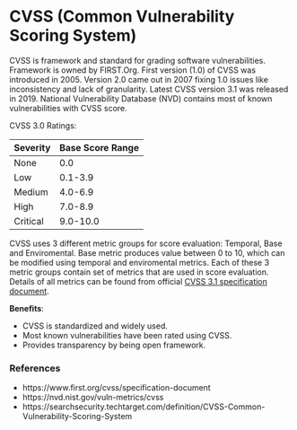# CVSS (Common Vulnerability Scoring System)

CVSS is framework and standard for grading software vulnerabilities. Framework is owned by FIRST.Org. First version (1.0) of CVSS was introduced in 2005. Version 2.0 came out in 2007 fixing 1.0 issues like inconsistency and lack of granularity. Latest CVSS version 3.1 was released in 2019. National Vulnerability Database (NVD) contains most of known vulnerabilities with CVSS score.

CVSS 3.0 Ratings:

| Severity | Base Score Range |
|----------|------------------|
| None     | 0.0              |
| Low      | 0.1-3.9          |
| Medium   | 4.0-6.9          |
| High     | 7.0-8.9          |
| Critical | 9.0-10.0         |

CVSS uses 3 different metric groups for score evaluation: Temporal, Base and Enviromental. Base metric produces value between 0 to 10, which can be modified using temporal and enviromental metrics. Each of these 3 metric groups contain set of metrics that are used in score evaluation. Details of all metrics can be found from official [CVSS 3.1 specification document](https://www.first.org/cvss/v3.1/specification-document).

**Benefits**:

<ul>
    <li>CVSS is standardized and widely used.</li>
    <li>Most known vulnerabilities have been rated using CVSS.</li>
    <li>Provides transparency by being open framework.</li>
</ul>

### References

<ul>
    <li>https://www.first.org/cvss/specification-document</li>
    <li>https://nvd.nist.gov/vuln-metrics/cvss</li>
    <li>https://searchsecurity.techtarget.com/definition/CVSS-Common-Vulnerability-Scoring-System</li>
</ul>
